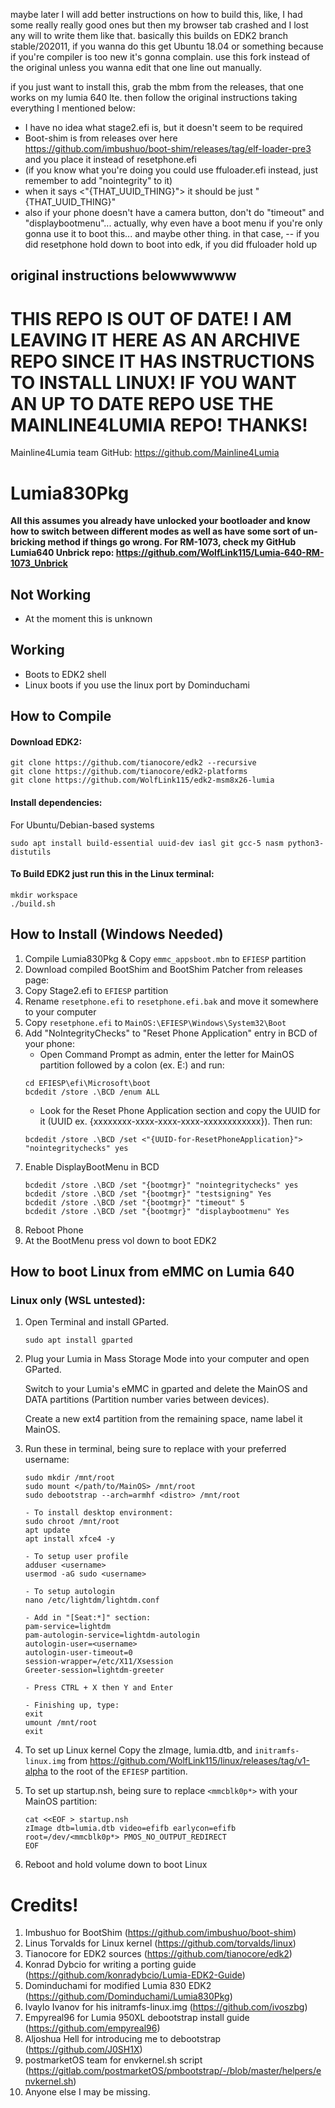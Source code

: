 maybe later I will add better instructions on how to build this, like, I had some really really good ones but then my browser tab crashed and I lost any will to write them like that.
basically this builds on EDK2 branch stable/202011, if you wanna do this get Ubuntu 18.04 or something because if you're compiler is too new it's gonna complain. use this fork instead of the original unless you wanna edit that one line out manually. 

if you just want to install this, grab the mbm from the releases, that one works on my lumia 640 lte. 
then follow the original instructions taking everything I mentioned below:

- I have no idea what stage2.efi is, but it doesn't seem to be required
- Boot-shim is from releases over here https://github.com/imbushuo/boot-shim/releases/tag/elf-loader-pre3 and you place it instead of resetphone.efi
- (if you know what you're doing you could use ffuloader.efi instead, just remember to add "nointegrity" to it)
- when it says <"{THAT_UUID_THING}"> it should be just "{THAT_UUID_THING}"
- also if your phone doesn't have a camera button, don't do "timeout" and "displaybootmenu"... actually, why even have a boot menu if you're only gonna use it to boot this... and maybe other thing. in that case, 
-- if you did resetphone hold down to boot into edk, if you did ffuloader hold up



original instructions belowwwwww
-------------------------------------------------

# THIS REPO IS OUT OF DATE! I AM LEAVING IT HERE AS AN ARCHIVE REPO SINCE IT HAS INSTRUCTIONS TO INSTALL LINUX! IF YOU WANT AN UP TO DATE REPO USE THE MAINLINE4LUMIA REPO! THANKS!

Mainline4Lumia team GitHub: https://github.com/Mainline4Lumia

# Lumia830Pkg

**All this assumes you already have unlocked your bootloader and know how to switch between different modes as well as 
have some sort of un-bricking method if things go wrong. For RM-1073, check my GitHub Lumia640 Unbrick repo: 
https://github.com/WolfLink115/Lumia-640-RM-1073_Unbrick**

## Not Working
- At the moment this is unknown

## Working
- Boots to EDK2 shell
- Linux boots if you use the linux port by Dominduchami

## How to Compile

#### Download EDK2:
```
git clone https://github.com/tianocore/edk2 --recursive
git clone https://github.com/tianocore/edk2-platforms
git clone https://github.com/WolfLink115/edk2-msm8x26-lumia
```
#### Install dependencies:
For Ubuntu/Debian-based systems
```
sudo apt install build-essential uuid-dev iasl git gcc-5 nasm python3-distutils
```

#### To Build EDK2 just run this in the Linux terminal:
```
mkdir workspace
./build.sh
```
## How to Install (Windows Needed)
1. Compile Lumia830Pkg & Copy `emmc_appsboot.mbn` to `EFIESP` partition
2. Download compiled BootShim and BootShim Patcher from releases page: 
3. Copy Stage2.efi to `EFIESP` partition
4. Rename `resetphone.efi` to `resetphone.efi.bak` and move it somewhere to your computer
5. Copy `resetphone.efi` to `MainOS:\EFIESP\Windows\System32\Boot`
6. Add "NoIntegrityChecks" to "Reset Phone Application" entry in BCD of your phone:
   - Open Command Prompt as admin, enter the letter for MainOS partition followed by a colon (ex. E:) and run:
    ```shell
    cd EFIESP\efi\Microsoft\boot
    bcdedit /store .\BCD /enum ALL
    ```
   - Look for the Reset Phone Application section and copy the UUID for it (UUID ex. {xxxxxxxx-xxxx-xxxx-xxxx-xxxxxxxxxxxx}). Then run:
    ```shell
    bcdedit /store .\BCD /set <"{UUID-for-ResetPhoneApplication}"> "nointegritychecks" yes
    ```
7. Enable DisplayBootMenu in BCD
    ```
    bcdedit /store .\BCD /set "{bootmgr}" "nointegritychecks" yes
    bcdedit /store .\BCD /set "{bootmgr}" "testsigning" Yes
    bcdedit /store .\BCD /set "{bootmgr}" "timeout" 5
    bcdedit /store .\BCD /set "{bootmgr}" "displaybootmenu" Yes
    ```
8. Reboot Phone
9. At the BootMenu press vol down to boot EDK2


## How to boot Linux from eMMC on Lumia 640
### Linux only (WSL untested):
1. Open Terminal and install GParted.
    ```
    sudo apt install gparted
    ```

2. Plug your Lumia in Mass Storage Mode into your computer and open GParted.

    Switch to your Lumia's eMMC in gparted and delete the MainOS and DATA partitions (Partition number varies between devices).

    Create a new ext4 partition from the remaining space, name label it MainOS.

3. Run these in terminal, being sure to replace <username> with your preferred username:
    ```
    sudo mkdir /mnt/root
    sudo mount </path/to/MainOS> /mnt/root
    sudo debootstrap --arch=armhf <distro> /mnt/root
    
    - To install desktop environment:
    sudo chroot /mnt/root
    apt update
    apt install xfce4 -y
    
    - To setup user profile
    adduser <username>
    usermod -aG sudo <username>
    
    - To setup autologin
    nano /etc/lightdm/lightdm.conf
    
    - Add in "[Seat:*]" section:
    pam-service=lightdm
    pam-autologin-service=lightdm-autologin
    autologin-user=<username>
    autologin-user-timeout=0
    session-wrapper=/etc/X11/Xsession
    Greeter-session=lightdm-greeter
    
    - Press CTRL + X then Y and Enter
    
    - Finishing up, type:
    exit
    umount /mnt/root
    exit
    ```

4. To set up Linux kernel
Copy the zImage, lumia.dtb, and `initramfs-linux.img` from https://github.com/WolfLink115/linux/releases/tag/v1-alpha to the root of the `EFIESP` partition.

5. To set up startup.nsh, being sure to replace `<mmcblk0p*>` with your MainOS partition:
    ```
    cat <<EOF > startup.nsh
    zImage dtb=lumia.dtb video=efifb earlycon=efifb root=/dev/<mmcblk0p*> PMOS_NO_OUTPUT_REDIRECT
    EOF
    ```

6. Reboot and hold volume down to boot Linux

# Credits!
1. Imbushuo for BootShim (https://github.com/imbushuo/boot-shim)
2. Linus Torvalds for Linux kernel (https://github.com/torvalds/linux)
3. Tianocore for EDK2 sources (https://github.com/tianocore/edk2)
4. Konrad Dybcio for writing a porting guide (https://github.com/konradybcio/Lumia-EDK2-Guide)
5. Dominduchami for modified Lumia 830 EDK2 (https://github.com/Dominduchami/Lumia830Pkg)
6. Ivaylo Ivanov for his initramfs-linux.img (https://github.com/ivoszbg)
7. Empyreal96 for Lumia 950XL debootstrap install guide (https://github.com/empyreal96)
8. Aljoshua Hell for introducing me to debootstrap (https://github.com/J0SH1X)
9. postmarketOS team for envkernel.sh script (https://gitlab.com/postmarketOS/pmbootstrap/-/blob/master/helpers/envkernel.sh)
10. Anyone else I may be missing.
